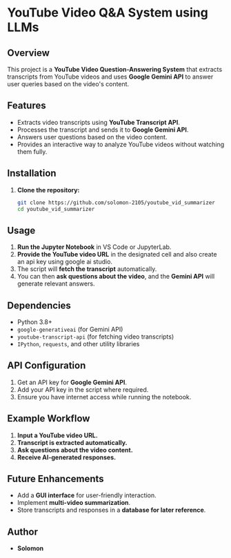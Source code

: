 # YouTube Video Q&A System using LLMs

## Overview
This project is a **YouTube Video Question-Answering System** that extracts transcripts from YouTube videos and uses **Google Gemini API** to answer user queries based on the video's content.

## Features
- Extracts video transcripts using **YouTube Transcript API**.
- Processes the transcript and sends it to **Google Gemini API**.
- Answers user questions based on the video content.
- Provides an interactive way to analyze YouTube videos without watching them fully.

## Installation
1. **Clone the repository:**
   ```bash
   git clone https://github.com/solomon-2105/youtube_vid_summarizer
   cd youtube_vid_summarizer
   ```

## Usage
1. **Run the Jupyter Notebook** in VS Code or JupyterLab.
2. **Provide the YouTube video URL** in the designated cell and also create an api key using google ai studio.
3. The script will **fetch the transcript** automatically.
4. You can then **ask questions about the video**, and the **Gemini API** will generate relevant answers.

## Dependencies
- Python 3.8+
- `google-generativeai` (for Gemini API)
- `youtube-transcript-api` (for fetching video transcripts)
- `IPython`, `requests`, and other utility libraries

## API Configuration
1. Get an API key for **Google Gemini API**.
2. Add your API key in the script where required.
3. Ensure you have internet access while running the notebook.

## Example Workflow
1. **Input a YouTube video URL.**
2. **Transcript is extracted automatically.**
3. **Ask questions about the video content.**
4. **Receive AI-generated responses.**

## Future Enhancements
- Add a **GUI interface** for user-friendly interaction.
- Implement **multi-video summarization**.
- Store transcripts and responses in a **database for later reference**.

## Author
- **Solomon**
